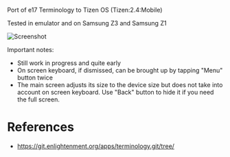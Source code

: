 Port of e17 Terminology to Tizen OS (Tizen:2.4:Mobile)

Tested in emulator and on Samsung Z3 and Samsung Z1

![Screenshot](sctizen2.png?raw=true "Screenshot")

Important notes:

- Still work in progress and quite early
- On screen keyboard, if dismissed, can be brought up by tapping "Menu" button twice
- The main screen adjusts its size to the device size but does not take into account on screen keyboard. Use "Back" button to hide it if you need the full screen.

References
==========

* https://git.enlightenment.org/apps/terminology.git/tree/
